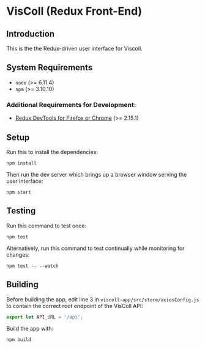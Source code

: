 # VisColl (Redux Front-End)

## Introduction

This is the the Redux-driven user interface for Viscoll.

## System Requirements

- `node` (>= 6.11.4)
- `npm` (>= 3.10.10)

### Additional Requirements for Development:

- [Redux DevTools for Firefox or Chrome](https://github.com/zalmoxisus/redux-devtools-extension) (>= 2.15.1)

## Setup

Run this to install the dependencies:
```
npm install
```

Then run the dev server which brings up a browser window serving the user interface: 
```
npm start
```

## Testing

Run this command to test once:
```
npm test
```

Alternatively, run this command to test continually while monitoring for changes:
```
npm test -- --watch
```

## Building

Before building the app, edit line 3 in `viscoll-app/src/store/axiosConfig.js` to contain the correct root endpoint of the VisColl API: 

```Javascript
export let API_URL = '/api';

```

Build the app with:
```
npm build
```
